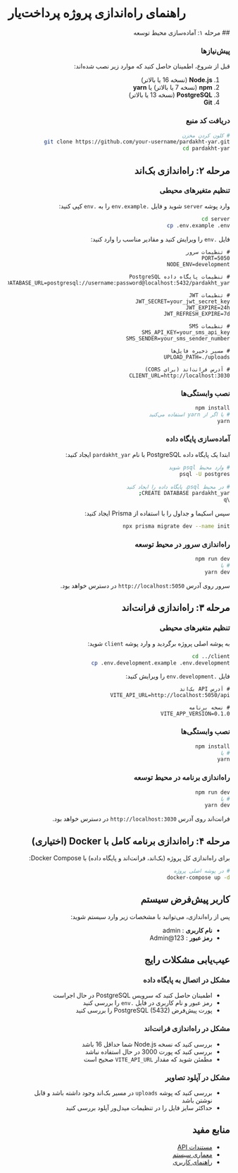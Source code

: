 # راهنمای راه‌اندازی پروژه پرداخت‌یار

<div dir="rtl">
## مرحله ۱: آماده‌سازی محیط توسعه

### پیش‌نیازها

قبل از شروع، اطمینان حاصل کنید که موارد زیر نصب شده‌اند:

1. **Node.js** (نسخه 16 یا بالاتر)
2. **npm** (نسخه 7 یا بالاتر) یا **yarn**
3. **PostgreSQL** (نسخه 13 یا بالاتر)
4. **Git**

### دریافت کد منبع

```bash
# کلون کردن مخزن
git clone https://github.com/your-username/pardakht-yar.git
cd pardakht-yar
```

## مرحله ۲: راه‌اندازی بک‌اند

### تنظیم متغیرهای محیطی

وارد پوشه `server` شوید و فایل `.env.example` را به `.env` کپی کنید:

```bash
cd server
cp .env.example .env
```

فایل `.env` را ویرایش کنید و مقادیر مناسب را وارد کنید:

```
# تنظیمات سرور
PORT=5050
NODE_ENV=development

# تنظیمات پایگاه داده PostgreSQL
DATABASE_URL=postgresql://username:password@localhost:5432/pardakht_yar

# تنظیمات JWT
JWT_SECRET=your_jwt_secret_key
JWT_EXPIRE=24h
JWT_REFRESH_EXPIRE=7d

# تنظیمات SMS
SMS_API_KEY=your_sms_api_key
SMS_SENDER=your_sms_sender_number

# مسیر ذخیره فایل‌ها
UPLOAD_PATH=./uploads

# آدرس فرانت‌اند (برای CORS)
CLIENT_URL=http://localhost:3030
```

### نصب وابستگی‌ها

```bash
npm install
# یا اگر از yarn استفاده می‌کنید
yarn
```

### آماده‌سازی پایگاه داده

ابتدا یک پایگاه داده PostgreSQL با نام `pardakht_yar` ایجاد کنید:

```bash
# وارد محیط psql شوید
psql -U postgres

# در محیط psql، پایگاه داده را ایجاد کنید
CREATE DATABASE pardakht_yar;
\q
```

سپس اسکیما و جداول را با استفاده از Prisma ایجاد کنید:

```bash
npx prisma migrate dev --name init
```

### راه‌اندازی سرور در محیط توسعه

```bash
npm run dev
# یا
yarn dev
```

سرور روی آدرس `http://localhost:5050` در دسترس خواهد بود.

## مرحله ۳: راه‌اندازی فرانت‌اند

### تنظیم متغیرهای محیطی

به پوشه اصلی پروژه برگردید و وارد پوشه `client` شوید:

```bash
cd ../client
cp .env.development.example .env.development
```

فایل `.env.development` را ویرایش کنید:

```
# آدرس API بک‌اند
VITE_API_URL=http://localhost:5050/api

# نسخه برنامه
VITE_APP_VERSION=0.1.0
```

### نصب وابستگی‌ها

```bash
npm install
# یا
yarn
```

### راه‌اندازی برنامه در محیط توسعه

```bash
npm run dev
# یا
yarn dev
```

فرانت‌اند روی آدرس `http://localhost:3030` در دسترس خواهد بود.

## مرحله ۴: راه‌اندازی برنامه کامل با Docker (اختیاری)

برای راه‌اندازی کل پروژه (بک‌اند، فرانت‌اند و پایگاه داده) با Docker Compose:

```bash
# در پوشه اصلی پروژه
docker-compose up -d
```

## کاربر پیش‌فرض سیستم

پس از راه‌اندازی، می‌توانید با مشخصات زیر وارد سیستم شوید:

* **نام کاربری** : admin
* **رمز عبور** : Admin@123

## عیب‌یابی مشکلات رایج

### مشکل در اتصال به پایگاه داده

* اطمینان حاصل کنید که سرویس PostgreSQL در حال اجراست
* رمز عبور و نام کاربری در فایل `.env` را بررسی کنید
* پورت پیش‌فرض PostgreSQL (5432) را بررسی کنید

### مشکل در راه‌اندازی فرانت‌اند

* بررسی کنید که نسخه Node.js شما حداقل 16 باشد
* بررسی کنید که پورت 3000 در حال استفاده نباشد
* مطمئن شوید که مقدار `VITE_API_URL` صحیح است

### مشکل در آپلود تصاویر

* بررسی کنید که پوشه `uploads` در مسیر بک‌اند وجود داشته باشد و قابل نوشتن باشد
* حداکثر سایز فایل را در تنظیمات میدل‌ور آپلود بررسی کنید

## منابع مفید

* [مستندات API](https://claude.ai/docs/api-docs.md)
* [معماری سیستم](https://claude.ai/docs/architecture.md)
* [راهنمای کاربری](https://claude.ai/docs/user-guide.md)

</div>
